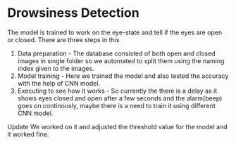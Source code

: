 # Drowsiness Detection

The model is trained to work on the eye-state and tell if the eyes are open or closed.
There are three steps in this
1) Data preparation - The database consisted of both open and closed images in single folder so we automated to split them using the naming index given to the images.
2) Model training - Here we trained the model and also tested the accuracy with the help of CNN model.
3) Executing to see how it works - So currently the there is a delay as it shows eyes closed and open after a few seconds and the alarm(beep) goes on continously, maybe there is a need to train it using different CNN model.

Update
We worked on it and adjusted the threshold value for the model and it worked fine.

